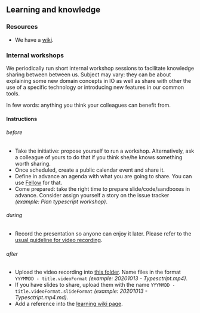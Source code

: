 ## Learning and knowledge

### Resources
* We have a [wiki](https://sites.google.com/pagopa.it/io-wiki/io-home).

### Internal workshops
We periodically run short internal workshop sessions to facilitate knowledge sharing between between us.
Subject may vary: they can be about explaining some new domain concepts in IO as well as share with other the use of a specific technology or introducing new features in our common tools.

In few words: anything you think your colleagues can benefit from.
 

#### Instructions
###### before
* Take the initiative: propose yourself to run a workshop. Alternatively, ask a colleague of yours to do that if you think she/he knows something worth sharing. 
* Once scheduled, create a public calendar event and share it.
* Define in advance an agenda with what you are going to share. You can use [Fellow](https://pagopa.fellow.app) for that.
* Come prepared: take the right time to prepare slide/code/sandboxes in advance. Consider assign yourself a story on the issue tracker _(example: Plan typescript workshop)_.
###### during
* Record the presentation so anyone can enjoy it later. Please refer to the [usual guideline for video recording](https://github.com/pagopa/io-handbook/blob/master/communication.md#video-recordings).
###### after
* Upload the video recording into [this folder](https://drive.google.com/drive/u/0/folders/1sqSQ7qnqvtDte8joCWziYmTRWmKd7fdt). Name files in the format `YYYMMDD - title.videoFormat` _(example: 20201013 - Typesctript.mp4)_.
* If you have slides to share, upload them with the name `YYYMMDD - title.videoFormat.slideFormat` _(example: 20201013 - Typesctript.mp4.md)_.
* Add a reference into the [learning wiki page](https://sites.google.com/pagopa.it/io-wiki/io-home/learning).
